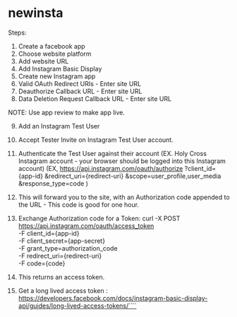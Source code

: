 # newinsta

Steps: 
1. Create a facebook app
2. Choose website platform
3. Add website URL
4. Add Instagram Basic Display
5. Create new Instagram app
6. Valid OAuth Redirect URIs - Enter site URL
7. Deauthorize Callback URL - Enter site URL
8. Data Deletion Request Callback URL - Enter site URL

NOTE: Use app review to make app live.

9. Add an Instagram Test User 
10. Accept Tester Invite on Instagram Test User account. 
11. Authenticate the Test User against their account (EX. Holy Cross Instagram account - your browser should be logged into this Instagram account)
(EX, https://api.instagram.com/oauth/authorize
       ?client_id={app-id}
       &redirect_uri={redirect-uri}
       &scope=user_profile,user_media
       &response_type=code
       )

12. This will forward you to the site, with an Authorization code appended to the URL - This code is good for one hour.
13. Exchange Authorization code for a Token:
curl -X POST \
  https://api.instagram.com/oauth/access_token \
  -F client_id={app-id} \
  -F client_secret={app-secret} \
  -F grant_type=authorization_code \
  -F redirect_uri={redirect-uri} \
  -F code={code}
  
  14. This returns an access token.
  
  15. Get a long lived access token : https://developers.facebook.com/docs/instagram-basic-display-api/guides/long-lived-access-tokens/````
        
       
       